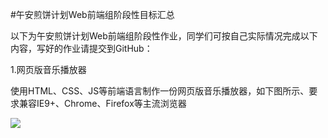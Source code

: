 #午安煎饼计划Web前端组阶段性目标汇总

以下为午安煎饼计划Web前端组阶段性作业，同学们可按自己实际情况完成以下内容，写好的作业请提交到GitHub：

1.网页版音乐播放器

使用HTML、CSS、JS等前端语言制作一份网页版音乐播放器，如下图所示、要求兼容IE9+、Chrome、Firefox等主流浏览器

![](https://raw.githubusercontent.com/wuanlife/Jianbing_Wiki/master/image/web_1.jpg)

